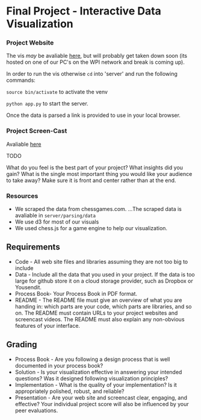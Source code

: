 Final Project - Interactive Data Visualization  
===

### Project Website

The vis *may* be avaliable [here](http://ashaji.dyn.wpi.edu:5000), but will probably get taken down soon (its hosted on one of our PC's on the WPI network and break is coming up). 

In order to run the vis otherwise `cd` into 'server' and run the following commands:

`source bin/activate` to activate the venv

`python app.py` to start the server.

Once the data is parsed a link is provided to use in your local browser.

### Project Screen-Cast

Avaliable [here]()

TODO 

What do you feel is the best part of your project? 
What insights did you gain? 
What is the single most important thing you would like your audience to take away? Make sure it is front and center rather than at the end.


### Resources

* We scraped the data from chessgames.com.
...The scraped data is avaliable in `server/parsing/data`
* We use d3 for most of our visuals
* We used chess.js for a game engine to help our visualization.


Requirements
---
- Code - All web site files and libraries assuming they are not too big to include
- Data - Include all the data that you used in your project. If the data is too large for github store it on a cloud storage provider, such as Dropbox or Yousendit.
- Process Book- Your Process Book in PDF format.
- README - The README file must give an overview of what you are handing in: which parts are your code, which parts are libraries, and so on. The README must contain URLs to your project websites and screencast videos. The README must also explain any non-obvious features of your interface.


Grading
---

- Process Book - Are you following a design process that is well documented in your process book?
- Solution - Is your visualization effective in answering your intended questions? Was it designed following visualization principles?
- Implementation - What is the quality of your implementation? Is it appropriately polished, robust, and reliable?
- Presentation - Are your web site and screencast clear, engaging, and effective?
Your individual project score will also be influenced by your peer evaluations.


